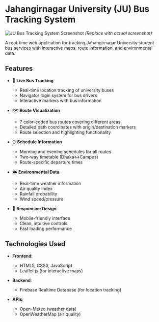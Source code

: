 # Jahangirnagar University (JU) Bus Tracking System

![JU Bus Tracking System Screenshot](https://via.placeholder.com/800x400?text=JU+Bus+Tracking+System) 
*(Replace with actual screenshot)*

A real-time web application for tracking Jahangirnagar University student bus services with interactive maps, route information, and environmental data.

## Features

- 🚌 **Live Bus Tracking**
  - Real-time location tracking of university buses
  - Navigator login system for bus drivers
  - Interactive markers with bus information

- 🗺️ **Route Visualization**
  - 7 color-coded bus routes covering different areas
  - Detailed path coordinates with origin/destination markers
  - Route selection and highlighting functionality

- ⏰ **Schedule Information**
  - Morning and evening schedules for all routes
  - Two-way timetable (Dhaka↔Campus)
  - Route-specific departure times

- 🌦️ **Environmental Data**
  - Real-time weather information
  - Air quality index
  - Rainfall probability
  - Wind speed/pressure

- 📱 **Responsive Design**
  - Mobile-friendly interface
  - Clean, intuitive controls
  - Fast loading performance

## Technologies Used

- **Frontend**: 
  - HTML5, CSS3, JavaScript
  - Leaflet.js (for interactive maps)
  
- **Backend**:
  - Firebase Realtime Database (for location tracking)
  
- **APIs**:
  - Open-Meteo (weather data)
  - OpenWeatherMap (air quality)

